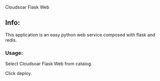 Cloudsoar Flask Web


## Info:

This application is an easy python web service composed with flask and redis.

### Usage:

Select Cloudsoar Flask Web from catalog.

Click deploy.

